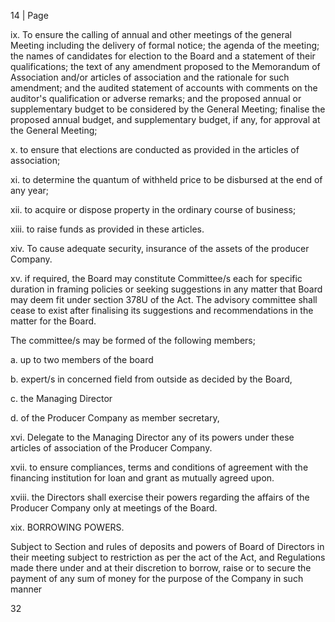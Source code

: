 14 | Page

ix. To ensure the calling of annual and other meetings of the general Meeting including the delivery of formal notice; the agenda of the meeting; the names of candidates for election to the Board and a statement of their qualifications; the text of any amendment proposed to the Memorandum of Association and/or articles of association and the rationale for such amendment; and the audited statement of accounts with comments on the auditor's qualification or adverse remarks; and the proposed annual or supplementary budget to be considered by the General Meeting; finalise the proposed annual budget, and supplementary budget, if any, for approval at the General Meeting;

x. to ensure that elections are conducted as provided in the articles of association;

xi. to determine the quantum of withheld price to be disbursed at the end of any year;

xii. to acquire or dispose property in the ordinary course of business;

xiii. to raise funds as provided in these articles.

xiv. To cause adequate security, insurance of the assets of the producer Company.

xv. if required, the Board may constitute Committee/s each for specific duration in framing policies or seeking suggestions in any matter that Board may deem fit under section 378U of the Act. The advisory committee shall cease to exist after finalising its suggestions and recommendations in the matter for the Board.

The committee/s may be formed of the following members;

a. up to two members of the board

b. expert/s in concerned field from outside as decided by the Board,

c. the Managing Director

d. of the Producer Company as member secretary,

xvi. Delegate to the Managing Director any of its powers under these articles of association of the Producer Company.

xvii. to ensure compliances, terms and conditions of agreement with the financing institution for loan and grant as mutually agreed upon.

xviii. the Directors shall exercise their powers regarding the affairs of the Producer Company only at meetings of the Board.

xix. BORROWING POWERS.

Subject to Section and rules of deposits and powers of Board of Directors in their meeting subject to restriction as per the act of the Act, and Regulations made there under and at their discretion to borrow, raise or to secure the payment of any sum of money for the purpose of the Company in such manner

32